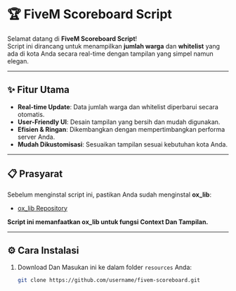 # 🏆 FiveM Scoreboard Script

Selamat datang di **FiveM Scoreboard Script**!  
Script ini dirancang untuk menampilkan **jumlah warga** dan **whitelist** yang ada di kota Anda secara real-time dengan tampilan yang simpel namun elegan.

---

## ✨ Fitur Utama
- **Real-time Update**: Data jumlah warga dan whitelist diperbarui secara otomatis.
- **User-Friendly UI**: Desain tampilan yang bersih dan mudah digunakan.
- **Efisien & Ringan**: Dikembangkan dengan mempertimbangkan performa server Anda.
- **Mudah Dikustomisasi**: Sesuaikan tampilan sesuai kebutuhan kota Anda.

---

## 📋 Prasyarat
Sebelum menginstal script ini, pastikan Anda sudah menginstal **ox_lib**:  
- [ox_lib Repository](https://github.com/overextended/ox_lib)  

**Script ini memanfaatkan ox_lib untuk fungsi Context Dan Tampilan.**

---

## ⚙️ Cara Instalasi
1. Download Dan Masukan ini ke dalam folder `resources` Anda:
   ```bash
   git clone https://github.com/username/fivem-scoreboard.git
